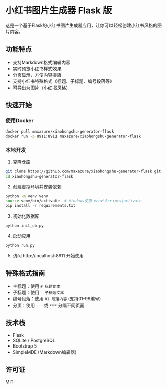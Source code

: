 # 小红书图片生成器 Flask 版

这是一个基于Flask的小红书图片生成器应用，让你可以轻松创建小红书风格的图片内容。

## 功能特点

- 支持Markdown格式编辑内容
- 实时预览小红书样式效果
- 分页显示，方便内容排版
- 支持小红书特殊格式（标题、子标题、编号段落等）
- 可导出为图片（小红书风格）

## 快速开始

### 使用Docker

```bash
docker pull maxazure/xiaohongshu-generator-flask
docker run -p 8911:8911 maxazure/xiaohongshu-generator-flask
```

### 本地开发

1. 克隆仓库
```bash
git clone https://github.com/maxazure/xiaohongshu-generator-flask.git
cd xiaohongshu-generator-flask
```

2. 创建虚拟环境并安装依赖
```bash
python -m venv venv
source venv/bin/activate  # Windows使用 venv\Scripts\activate
pip install -r requirements.txt
```

3. 初始化数据库
```bash
python init_db.py
```

4. 启动应用
```bash
python run.py
```

5. 访问 http://localhost:8911 开始使用

## 特殊格式指南

- 主标题：使用 `# 标题文本`
- 子标题：使用 `- 子标题文本 -`
- 编号段落：使用 `01 段落内容` (支持01-99编号)
- 分页：使用 `---` 或 `***` 分隔不同页面

## 技术栈

- Flask
- SQLite / PostgreSQL
- Bootstrap 5
- SimpleMDE (Markdown编辑器)

## 许可证

MIT

